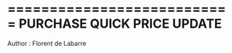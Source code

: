 ===========================
PURCHASE QUICK PRICE UPDATE
===========================

Author : Florent de Labarre
